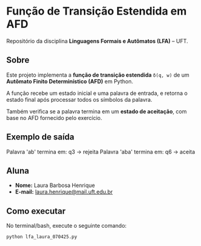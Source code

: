 # Função de Transição Estendida em AFD

Repositório da disciplina **Linguagens Formais e Autômatos (LFA)** – UFT.

## Sobre

Este projeto implementa a **função de transição estendida** `δ(q, w)` de um **Autômato Finito Determinístico (AFD)** em Python.

A função recebe um estado inicial e uma palavra de entrada, e retorna o estado final após processar todos os símbolos da palavra.

Também verifica se a palavra termina em um **estado de aceitação**, com base no AFD fornecido pelo exercício.

## Exemplo de saída
Palavra 'ab' termina em: q3 → rejeita
Palavra 'aba' termina em: q6 → aceita

## Aluna

- **Nome:** Laura Barbosa Henrique  
- **E-mail:** laura.henrique@mail.uft.edu.br

## Como executar
No terminal/bash, execute o seguinte comando:

```bash
python lfa_laura_070425.py
